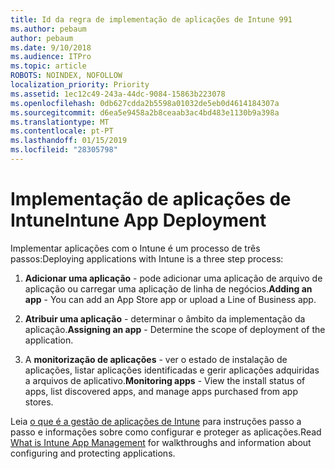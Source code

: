 ```yaml
---
title: Id da regra de implementação de aplicações de Intune 991
ms.author: pebaum
author: pebaum
ms.date: 9/10/2018
ms.audience: ITPro
ms.topic: article
ROBOTS: NOINDEX, NOFOLLOW
localization_priority: Priority
ms.assetid: 1ec12c49-243a-44dc-9084-15863b223078
ms.openlocfilehash: 0db627cdda2b5598a01032de5eb0d4614184307a
ms.sourcegitcommit: d6ea5e9458a2b8ceaab3ac4bd483e1130b9a398a
ms.translationtype: MT
ms.contentlocale: pt-PT
ms.lasthandoff: 01/15/2019
ms.locfileid: "28305798"
---
```

# <a name="intune-app-deployment"></a><span data-ttu-id="e363f-102">Implementação de aplicações de Intune</span><span class="sxs-lookup"><span data-stu-id="e363f-102">Intune App Deployment</span></span>

<span data-ttu-id="e363f-103">Implementar aplicações com o Intune é um processo de três passos:</span><span class="sxs-lookup"><span data-stu-id="e363f-103">Deploying applications with Intune is a three step process:</span></span>
  
1. <span data-ttu-id="e363f-104">**Adicionar uma aplicação** - pode adicionar uma aplicação de arquivo de aplicação ou carregar uma aplicação de linha de negócios.</span><span class="sxs-lookup"><span data-stu-id="e363f-104">**Adding an app** - You can add an App Store app or upload a Line of Business app.</span></span> 
    
2. <span data-ttu-id="e363f-105">**Atribuir uma aplicação** - determinar o âmbito da implementação da aplicação.</span><span class="sxs-lookup"><span data-stu-id="e363f-105">**Assigning an app** - Determine the scope of deployment of the application.</span></span> 
    
3. <span data-ttu-id="e363f-106">A **monitorização de aplicações** - ver o estado de instalação de aplicações, listar aplicações identificadas e gerir aplicações adquiridas a arquivos de aplicativo.</span><span class="sxs-lookup"><span data-stu-id="e363f-106">**Monitoring apps** - View the install status of apps, list discovered apps, and manage apps purchased from app stores.</span></span> 
    
<span data-ttu-id="e363f-107">Leia [o que é a gestão de aplicações de Intune](https://docs.microsoft.com/intune/app-management) para instruções passo a passo e informações sobre como configurar e proteger as aplicações.</span><span class="sxs-lookup"><span data-stu-id="e363f-107">Read [What is Intune App Management](https://docs.microsoft.com/intune/app-management) for walkthroughs and information about configuring and protecting applications.</span></span> 
  

